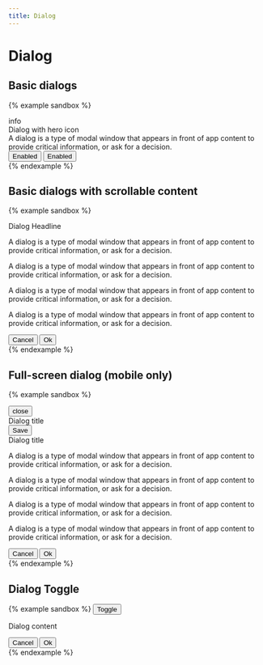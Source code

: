 ```yaml
---
title: Dialog
---
```


# Dialog

## Basic dialogs

{% example sandbox %}
<div class="dialog dialog--open">
  <div class="dialog__container">
    <div class="dialog__body">
      <div class="color-secondary text-align-center">
        <span class="material-icons">info</span>
      </div>
      <div class="headline-small text-align-center">
        Dialog with hero icon
      </div>
      <div class="body-medium">
        A dialog is a type of modal window that appears in front of app content to provide critical information, or ask for a decision.
      </div>
      <div class="dialog__actions">
        <button type="button" class="button button--text">
          Enabled
        </button>
        <button type="button" class="button button--text">
          Enabled
        </button>
      </div>
    </div>
  </div>
  <div class="dialog__scrim"></div>
</div>
{% endexample %}

## Basic dialogs with scrollable content

{% example sandbox %}
<div class="dialog dialog--open">
  <div class="dialog__container">
    <div class="dialog__header">
      <div class="title-large">
        Dialog Headline
      </div>
    </div>
    <div class="dialog__body border-y">
      <p>
        A dialog is a type of modal window that appears in front of app content to provide critical information, or ask for a decision.
      </p>
      <p>
        A dialog is a type of modal window that appears in front of app content to provide critical information, or ask for a decision.
      </p>
      <p>
        A dialog is a type of modal window that appears in front of app content to provide critical information, or ask for a decision.
      </p>
      <p>
        A dialog is a type of modal window that appears in front of app content to provide critical information, or ask for a decision.
      </p>
    </div>
    <div class="dialog__footer">
      <div class="dialog__actions">
        <button type="button" class="button button--text">
          Cancel
        </button>
        <button type="button" class="button button--text">
          Ok
        </button>
      </div>
    </div>
  </div>
  <div class="dialog__scrim"></div>
</div>
{% endexample %}

## Full-screen dialog (mobile only)

{% example sandbox %}
<div class="dialog dialog--full-screen dialog--open">
  <div class="dialog__container">
    <div class="app-bar display-none display-flex-on-phone">
      <div class="app-bar__action">
        <button type="button" class="button button--icon">
          <span class="material-icons">close</span>
        </button>
      </div>
      <div class="app-bar__title">
        Dialog title
      </div>
      <div class="app-bar__action">
        <button type="button" class="button button--text">
          Save
        </button>
      </div>
    </div>
    <div class="dialog__header display-none-on-phone">
      Dialog title
    </div>
    <div class="dialog__body">
      <p>
        A dialog is a type of modal window that appears in front of app content to provide critical information, or ask for a decision.
      </p>
      <p>
        A dialog is a type of modal window that appears in front of app content to provide critical information, or ask for a decision.
      </p>
      <p>
        A dialog is a type of modal window that appears in front of app content to provide critical information, or ask for a decision.
      </p>
      <p>
        A dialog is a type of modal window that appears in front of app content to provide critical information, or ask for a decision.
      </p>
    </div>
    <div class="dialog__footer display-none-on-phone">
      <div class="dialog__actions">
        <button type="button" class="button button--text">
          Cancel
        </button>
        <button type="button" class="button button--text">
          Ok
        </button>
      </div>
    </div>
  </div>
  <div class="dialog__scrim"></div>
</div>
{% endexample %}

## Dialog Toggle

{% example sandbox %}
<button type="button" class="button button--elevated" data-controller="toggle" data-toggle-target="#demo-dialog" data-toggle-action="dialog#toggle">
  Toggle
</button>

<div id="demo-dialog" class="dialog" data-controller="dialog">
  <div class="dialog__container">
    <div class="dialog__body">
      <p>Dialog content</p>
      <div class="dialog__actions">
        <button type="button" class="button button--text">
          Cancel
        </button>
        <button type="button" class="button button--text">
          Ok
        </button>
      </div>
    </div>
  </div>
  <div class="dialog__scrim" data-action="click->dialog#close"></div>
</div>
{% endexample %}
